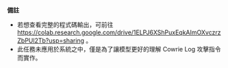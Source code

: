 **備註**
* 若想查看完整的程式碼輸出，可前往 https://colab.research.google.com/drive/1ELPJ6XShPuxEqkAImOXvczrzZbPUl2Tb?usp=sharing 。
* 此任務未應用於系統之中，僅是為了讓模型更好的理解 Cowrie Log 攻擊指令而實作。